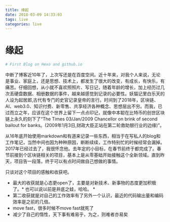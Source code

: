 ```yaml
---
title: 缘起
date: 2018-03-09 14:33:03
tags: live
categories: live
---
```


# 缘起

```bash
# First Blog on Hexo and github.io
```
中断了博客近10年了，上次写还是在百度空间。近十年来，对我个人来说，无论是事业、家庭上，还是思想、技术上，都发生了很大的改变，有成长，有快乐，有痛苦。仔细回想，从小就不喜欢照照片、写日记，随着年龄的增长，加上经历过几次丢硬盘数据、相册数据的事件，越来越感觉到记录的必要性。妖猫记里白乐天的人设为起居郎,古代有专门的史官记录皇帝的言行。时间到了2018年，区块链、AI、web3.0、知识付费、新零售、共享经济各种概念、思想层出不穷。而我，已过而立之年，应该在这个世界上留下一点点印记，就像中本聪在比特币的创世区块链上永久的刻下了“The Times 03/Jan/2009 Chancellor on brink of second bailout for banks。(2009年1月3日,财政大臣正站在第二轮救助银行业的边缘)”。

从16年底开始使用markdown和有道来记录一些东西，相当于在写私人的blog和工作笔记，当然中间也因为种种原因，断断续续，工作特别忙的时候经常会漏掉。
2017年已经过去了，我很怀念他。去年定的小目标，在春节前终于都完成了。春节前接到个区块链相关的项目，基本上是从零基础开始接触这个全新领域。直到昨天，项目告一段落，终于可以有点时间做自己想做的事情。

只谈对这个项目的感触和收获吧。
- 最大的收获就是心态更open了，主要是对新技术、新事物的态度更加积极了。* 也可以说以前是井底之蛙，哈哈。 *
- 第二收获就是对自己的工作效率有了另外一个认识，最近的代码输出量和编码效率是之前的几倍。
- move fast，很多时候不move fast就死了
- 减少了自己的惰性，天下事有难易乎，为之，则难者亦易矣
